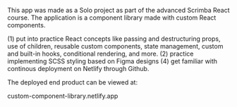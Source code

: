 This app was made as a Solo project as part of the advanced Scrimba React course. The application is a component library made with custom React components.

(1) put into practice React concepts like passing and destructuring props, use of children, reusable custom components, state management, custom and built-in hooks, conditional rendering, and more.
(2) practice implementing SCSS styling based on Figma designs 
(4) get familiar with continous deployment on Netlify through Github.

The deployed end product can be viewed at:

custom-component-library.netlify.app
